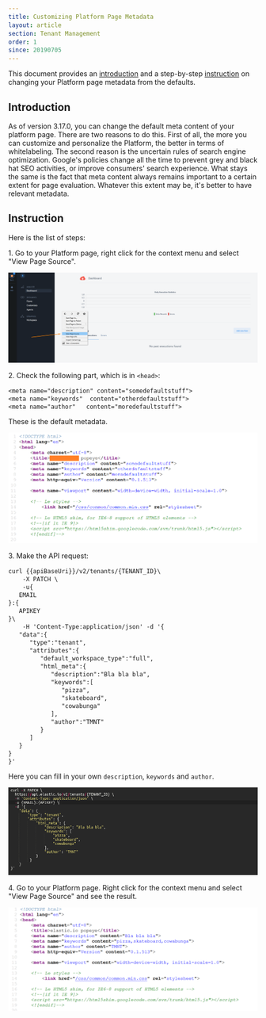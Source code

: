 ```yaml
---
title: Customizing Platform Page Metadata
layout: article
section: Tenant Management
order: 1
since: 20190705
---
```


This document provides an [introduction](#introduction) and a step-by-step [instruction](#instruction) on changing your Platform page metadata from the defaults.

## Introduction

As of version 3.17.0, you can change the default meta content of your platform page. There are two reasons to do this. First of all, the more you can customize and personalize the Platform, the better in terms of whitelabeling. The second reason is the uncertain rules of search engine optimization. Google's policies change all the time to prevent grey and black hat SEO activities, or improve consumers' search experience. What stays the same is the fact that meta content always remains important to a certain extent for page evaluation. Whatever this extent may be, it's better to have relevant metadata.    

## Instruction

Here is the list of steps:

1\. Go to your Platform page, right click for the context menu and select "View Page Source".

![](/assets/img/integrator-guide/customizing-metadata/Screenshot_1.png)

2\. Check the following part, which is in `<head>`:

```
<meta name="description" content="somedefaultstuff">
<meta name="keywords"  content="otherdefaultstuff">
<meta name="author"   content="moredefaultstuff">
```

These is the default metadata.

![](/assets/img/integrator-guide/customizing-metadata/Screenshot_2.png)

3\. Make the API request:

```
curl {{apiBaseUri}}/v2/tenants/{TENANT_ID}\
    -X PATCH \
    -u{
   EMAIL
}:{
   APIKEY
}\
    -H 'Content-Type:application/json' -d '{
   "data":{
      "type":"tenant",
      "attributes":{
         "default_workspace_type":"full",
         "html_meta":{
            "description":"Bla bla bla",
            "keywords":[
               "pizza",
               "skateboard",
               "cowabunga"
            ],
            "author":"TMNT"
         }
      ]
   }
}
}'
```                 
Here you can fill in your own `description`, `keywords` and `author`.

![](/assets/img/integrator-guide/customizing-metadata/Screenshot_3.png)

4\. Go to your Platform page. Right click for the context menu and select "View Page Source" and see the result.

![](/assets/img/integrator-guide/customizing-metadata/Screenshot_4.png)
